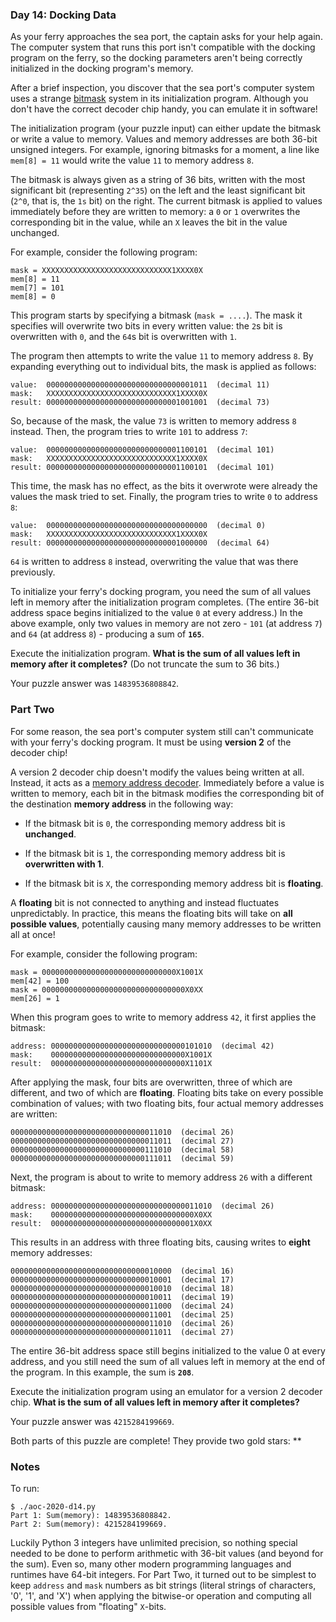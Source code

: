 ### Day 14: Docking Data


As your ferry approaches the sea port, the captain asks for your help
again. The computer system that runs this port isn't compatible with the
docking program on the ferry, so the docking parameters aren't being
correctly initialized in the docking program's memory.

After a brief inspection, you discover that the sea port's computer
system uses a strange
[bitmask](https://en.wikipedia.org/wiki/Mask_(computing))
system in its initialization program. Although you don't have the
correct decoder chip handy, you can emulate it in software!

The initialization program (your puzzle input) can either update the
bitmask or write a value to memory. Values and memory addresses are both
36-bit unsigned integers. For example, ignoring bitmasks for a moment, a
line like `mem[8] = 11` would write the value `11` to memory address
`8`.

The bitmask is always given as a string of 36 bits, written with the
most significant bit (representing `2^35`) on the left and the least
significant bit (`2^0`, that is, the `1s` bit) on the right. The current
bitmask is applied to values immediately before they are written to
memory: a `0` or `1` overwrites the corresponding bit in the value,
while an `X` leaves the bit in the value unchanged.

For example, consider the following program:

    mask = XXXXXXXXXXXXXXXXXXXXXXXXXXXXX1XXXX0X
    mem[8] = 11
    mem[7] = 101
    mem[8] = 0

This program starts by specifying a bitmask (`mask = ....`). The mask it
specifies will overwrite two bits in every written value: the `2`s bit is
overwritten with `0`, and the `64`s bit is overwritten with `1`.

The program then attempts to write the value `11` to memory address `8`. By
expanding everything out to individual bits, the mask is applied as
follows:

    value:  000000000000000000000000000000001011  (decimal 11)
    mask:   XXXXXXXXXXXXXXXXXXXXXXXXXXXXX1XXXX0X
    result: 000000000000000000000000000001001001  (decimal 73)

So, because of the mask, the value `73` is written to memory address `8`
instead. Then, the program tries to write `101` to address `7`:

    value:  000000000000000000000000000001100101  (decimal 101)
    mask:   XXXXXXXXXXXXXXXXXXXXXXXXXXXXX1XXXX0X
    result: 000000000000000000000000000001100101  (decimal 101)

This time, the mask has no effect, as the bits it overwrote were already
the values the mask tried to set. Finally, the program tries to write `0`
to address `8`:

    value:  000000000000000000000000000000000000  (decimal 0)
    mask:   XXXXXXXXXXXXXXXXXXXXXXXXXXXXX1XXXX0X
    result: 000000000000000000000000000001000000  (decimal 64)

`64` is written to address `8` instead, overwriting the value that was
there previously.

To initialize your ferry's docking program, you need the sum of all
values left in memory after the initialization program completes. (The
entire 36-bit address space begins initialized to the value `0` at every
address.) In the above example, only two values in memory are not zero -
`101` (at address `7`) and `64` (at address `8`) - producing a sum of
**`165`**.

Execute the initialization program. **What is the sum of all values left
in memory after it completes?** (Do not truncate the sum to 36 bits.)

Your puzzle answer was `14839536808842`.


### Part Two

For some reason, the sea port's computer system still can't communicate
with your ferry's docking program. It must be using **version 2** of the
decoder chip!

A version 2 decoder chip doesn't modify the values being written at
all. Instead, it acts as a
[memory address decoder](https://www.youtube.com/watch?v=PvfhANgLrm4).
Immediately before a value is written to memory, each bit in the bitmask
modifies the corresponding bit of the destination **memory address** in
the following way:

  - If the bitmask bit is `0`, the corresponding memory address bit is
    **unchanged**.

  - If the bitmask bit is `1`, the corresponding memory address bit is
    **overwritten with 1**.

  - If the bitmask bit is `X`, the corresponding memory address bit is
    **floating**.

A **floating** bit is not connected to anything and instead fluctuates
unpredictably. In practice, this means the floating bits will take on
**all possible values**, potentially causing many memory addresses to be
written all at once!

For example, consider the following program:

    mask = 000000000000000000000000000000X1001X
    mem[42] = 100
    mask = 00000000000000000000000000000000X0XX
    mem[26] = 1

When this program goes to write to memory address `42`, it first applies
the bitmask:

    address: 000000000000000000000000000000101010  (decimal 42)
    mask:    000000000000000000000000000000X1001X
    result:  000000000000000000000000000000X1101X

After applying the mask, four bits are overwritten, three of which are
different, and two of which are **floating**. Floating bits take on
every possible combination of values; with two floating bits, four
actual memory addresses are written:

    000000000000000000000000000000011010  (decimal 26)
    000000000000000000000000000000011011  (decimal 27)
    000000000000000000000000000000111010  (decimal 58)
    000000000000000000000000000000111011  (decimal 59)

Next, the program is about to write to memory address `26` with a
different bitmask:

    address: 000000000000000000000000000000011010  (decimal 26)
    mask:    00000000000000000000000000000000X0XX
    result:  00000000000000000000000000000001X0XX

This results in an address with three floating bits, causing writes to
**eight** memory addresses:

    000000000000000000000000000000010000  (decimal 16)
    000000000000000000000000000000010001  (decimal 17)
    000000000000000000000000000000010010  (decimal 18)
    000000000000000000000000000000010011  (decimal 19)
    000000000000000000000000000000011000  (decimal 24)
    000000000000000000000000000000011001  (decimal 25)
    000000000000000000000000000000011010  (decimal 26)
    000000000000000000000000000000011011  (decimal 27)

The entire 36-bit address space still begins initialized to the value 0
at every address, and you still need the sum of all values left in
memory at the end of the program. In this example, the sum is **`208`**.

Execute the initialization program using an emulator for a version 2
decoder chip.  **What is the sum of all values left in memory after it
completes?**

Your puzzle answer was `4215284199669`.

Both parts of this puzzle are complete! They provide two gold stars: **


### Notes

To run:

    $ ./aoc-2020-d14.py
    Part 1: Sum(memory): 14839536808842.
    Part 2: Sum(memory): 4215284199669.

Luckily Python 3 integers have unlimited precision, so nothing special
needed to be done to perform arithmetic with 36-bit values (and beyond
for the sum).  Even so, many other modern programming languages and
runtimes have 64-bit integers.  For Part Two, it turned out to be
simplest to keep `address` and `mask` numbers as bit strings (literal
strings of characters, '0', '1', and 'X') when applying the bitwise-or
operation and computing all possible values from "floating" `X`-bits.
